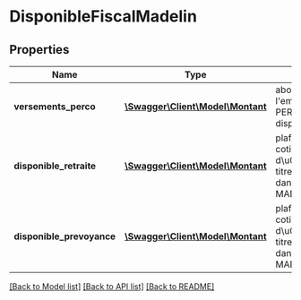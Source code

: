 # DisponibleFiscalMadelin

## Properties
Name | Type | Description | Notes
------------ | ------------- | ------------- | -------------
**versements_perco** | [**\Swagger\Client\Model\Montant**](Montant.md) | abondement de l&#39;employeur sur PERCO car affecte le disponibleVoletReraite | [optional] 
**disponible_retraite** | [**\Swagger\Client\Model\Montant**](Montant.md) | plafond annuel des cotisations d\u00E9ductibles au titre de la Retraite dans le cadre d&#39;un MADELIN | [optional] 
**disponible_prevoyance** | [**\Swagger\Client\Model\Montant**](Montant.md) | plafond annuel des cotisations d\u00E9ductibles au titre de la Prevoyance dans le cadre d&#39;un MADELIN | [optional] 

[[Back to Model list]](../README.md#documentation-for-models) [[Back to API list]](../README.md#documentation-for-api-endpoints) [[Back to README]](../README.md)


